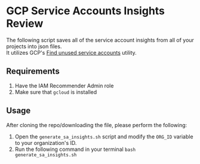# GCP Service Accounts Insights Review
The following script saves all of the service account insights from all of your projects into json files.  
It utilizes GCP's [Find unused service accounts](https://cloud.google.com/policy-intelligence/docs/service-account-insights#review-service-account-insights) utility.  
## Requirements
1. Have the IAM Recommender Admin role
2. Make sure that `gcloud` is installed
## Usage
After cloning the repo/downloading the file, please perform the following:
1. Open the `generate_sa_insights.sh` script and modify the `ORG_ID` variable to your organization's ID.  
2. Run the following command in your terminal `bash generate_sa_insights.sh`
